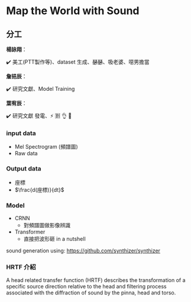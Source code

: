 # Map the World with Sound

## 分工

**楊詠翔**：

:heavy_check_mark: 美工(PTT製作等)、dataset 生成、~~瑟瑟~~、吸老婆、噁男擔當 

**詹挹辰**：

:heavy_check_mark: 研究文獻、Model Training

**葉宥辰**：

:heavy_check_mark: 研究文獻
發電、:zap:
:u5272: 
:ok_hand: 
:banana:

### input data

* Mel Spectrogram (頻譜圖)
* Raw data

### Output data

* 座標
* $\frac{d(座標)}{dt}$

### Model

* CRNN
    * 對頻譜圖做影像辨識
* Transformer
    * 直接把波形砸 in a nutshell


sound generation using: 
https://github.com/synthizer/synthizer

### HRTF 介紹

A head related transfer function (HRTF) describes the transformation of a specific source direction
relative to the head and filtering process associated with the diffraction of sound by
the pinna, head and torso.


